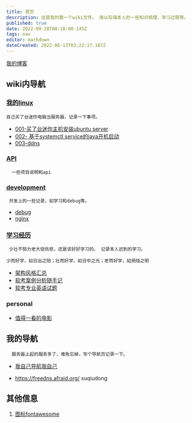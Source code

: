 ```yaml
---
title: 首页
description: 这是我的第一个wiki文件。 用以存储本人的一些知识梳理，学习过程等。
published: true
date: 2022-09-28T08:18:00.145Z
tags: nav
editor: markdown
dateCreated: 2022-06-13T03:22:17.187Z
---
```


[我的博客](https://xuqiudong.cn/)
## wiki内导航

### [我的linux](/mine-linux)
`自己买了台迷你电脑当服务器，记录一下事项。`

  - [001-买了台迷你主机安装ubuntu server](/mine-linux/001)
  - [002- 基于systemctl service的java开机启动](/mine-linux/002)
  - [003-ddns](/mine-linux/003-ddns)

  
###  [API](/mine-api)
`  一些项目说明和api`
 

### [development](/development)
` 开发上的一些记录，如学习和debug等。`
- [debug](/development/debug)
- [nginx](/development/nginx)


### [学习经历](/education)
` 少壮不努力老大徒伤悲，还是该好好学习的。 记录本人迟到的学习。`
```
少而好学，如日出之阳；壮而好学，如日中之光；老而好学，如炳烛之明
```
- [架构风格汇总](/education/software-exam/architecture-style-summary)
- [软考案例分析随手记](/education/software-exam/case-analysis-notes)
- [软考专业英语试题](/education/software-exam/eglish)


### personal

- [值得一看的电影](/personal/movie)


## 我的导航
`  服务器上起的服务多了，难免忘掉，写个导航页记录一下。`

- [我自己导航我自己](https://nav.xuqiudong.cn:88)

- https://freedns.afraid.org/  xuqiudong




## 其他信息
1. [图标fontawesome](https://fontawesome.com/v4/icons/)


